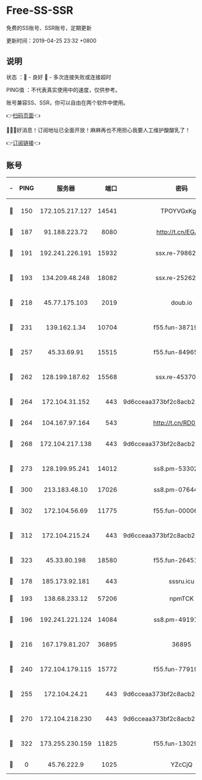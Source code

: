 # Free-SS-SSR

免费的SS账号、SSR账号，定期更新

更新时间：2019-04-25 23:32 +0800

## 说明

状态     ：🙂 - 良好 🙁 - 多次连接失败或连接超时

PING值   ：不代表真实使用中的速度，仅供参考。

账号兼容SS、SSR，你可以自由在两个软件中使用。

👉[扫码页面](https://liesauer.github.io/Free-SS-SSR/)👈

🎉🎉🎉好消息！订阅地址已全面开放！麻麻再也不用担心我要人工维护酸酸乳了！

👉[订阅链接](https://www.liesauer.net/yogurt/subscribe?ACCESS_TOKEN=DAYxR3mMaZAsaqUb)👈

## 账号

|-|PING|服务器|端口|密码|加密方式|区域|
|:----:|:----:|:-----:|-----:|:----:|:----:|:----:|
|🙂|150|172.105.217.127|14541|TPOYVGxKglpi|aes-256-cfb|JP|
|🙂|187|91.188.223.72|8080|http://t.cn/EGJIyrl|rc4-md5|RU|
|🙂|191|192.241.226.191|15932|ssx.re-79862247|aes-256-cfb|US|
|🙂|193|134.209.48.248|18082|ssx.re-25262818|aes-256-cfb|US|
|🙂|218|45.77.175.103|2019|doub.io|aes-128-ctr|SG|
|🙂|231|139.162.1.34|10704|f55.fun-38719730|aes-256-cfb|SG|
|🙂|257|45.33.69.91|15515|f55.fun-84965804|aes-256-cfb|US|
|🙂|262|128.199.187.62|15568|ssx.re-45370226|aes-256-cfb|SG|
|🙂|264|172.104.31.152|443|9d6cceaa373bf2c8acb22e60b6a58be6|aes-256-cfb|US|
|🙂|264|104.167.97.164|543|http://t.cn/RD0D7sx|rc4-md5|CA|
|🙂|268|172.104.217.138|443|9d6cceaa373bf2c8acb22e60b6a58be6|aes-256-cfb|US|
|🙂|273|128.199.95.241|14012|ss8.pm-53302333|aes-256-cfb|SG|
|🙂|300|213.183.48.10|17026|ss8.pm-07644658|rc4-md5|RU|
|🙂|302|172.104.56.69|11775|f55.fun-00006496|aes-256-cfb|SG|
|🙂|312|172.104.215.24|443|9d6cceaa373bf2c8acb22e60b6a58be6|aes-256-cfb|US|
|🙂|323|45.33.80.198|18580|f55.fun-26451739|aes-256-cfb|US|
|🙂|178|185.173.92.181|443|sssru.icu|rc4-md5|RU|
|🙂|193|138.68.233.12|57206|npmTCK|rc4-md5|US|
|🙂|196|192.241.221.124|14084|ss8.pm-49191647|aes-256-cfb|US|
|🙂|216|167.179.81.207|36895|36895|aes-256-cfb|JP|
|🙂|240|172.104.179.115|15772|f55.fun-77919425|aes-256-cfb|SG|
|🙂|255|172.104.24.21|443|9d6cceaa373bf2c8acb22e60b6a58be6|aes-256-cfb|US|
|🙂|270|172.104.218.230|443|9d6cceaa373bf2c8acb22e60b6a58be6|aes-256-cfb|US|
|🙂|322|173.255.230.159|11825|f55.fun-13029345|aes-256-cfb|US|
|🙁|0|45.76.222.9|1025|YZcCjQ|rc4-md5|JP|
